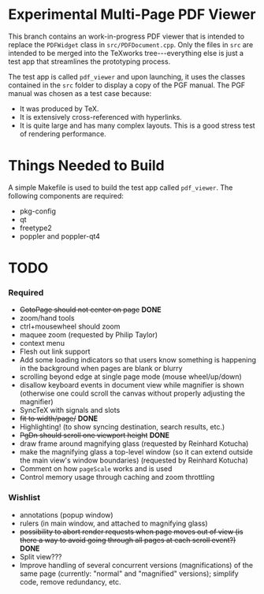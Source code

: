Experimental Multi-Page PDF Viewer
==================================

This branch contains an work-in-progress PDF viewer that is intended to replace
the `PDFWidget` class in `src/PDFDocument.cpp`. Only the files in `src` are
intended to be merged into the TeXworks tree---everything else is just a test
app that streamlines the prototyping process.

The test app is called `pdf_viewer` and upon launching, it uses the classes
contained in the `src` folder to display a copy of the PGF manual. The PGF
manual was chosen as a test case because:

  - It was produced by TeX.
  - It is extensively cross-referenced with hyperlinks.
  - It is quite large and has many complex layouts. This is a good stress test
    of rendering performance.


Things Needed to Build
======================

A simple Makefile is used to build the test app called `pdf_viewer`. The
following components are required:

  - pkg-config
  - qt
  - freetype2
  - poppler and poppler-qt4


TODO
====
### Required
 - ~~GotoPage should not center on page~~ __DONE__
 - zoom/hand tools
 - ctrl+mousewheel should zoom
 - maquee zoom (requested by Philip Taylor)
 - context menu
 - Flesh out link support
 - Add some loading indicators so that users know something is happening in the
   background when pages are blank or blurry
 - scrolling beyond edge at single page mode (mouse wheel/up/down)
 - disallow keyboard events in document view while magnifier is shown (otherwise
   one could scroll the canvas without properly adjusting the magnifier)
 - SyncTeX with signals and slots
 - ~~fit to width/page/~~ __DONE__
 - Highlighting! (to show syncing destination, search results, etc.)
 - ~~PgDn should scroll one viewport height~~ __DONE__
 - draw frame around magnifying glass (requested by Reinhard Kotucha)
 - make the magnifying glass a top-level window (so it can extend outside the
   main view's window boundaries) (requested by Reinhard Kotucha)
 - Comment on how `pageScale` works and is used
 - Control memory usage through caching and zoom throttling

### Wishlist
 - annotations (popup window)
 - rulers (in main window, and attached to magnifying glass)
 - ~~possibility to abort render requests when page moves out of view (is there a
   way to avoid going through all pages at each scroll event?)~~ __DONE__
 - Split view???
 - Improve handling of several concurrent versions (magnifications) of the same
   page (currently: "normal" and "magnified" versions); simplify code, remove
   redundancy, etc.

